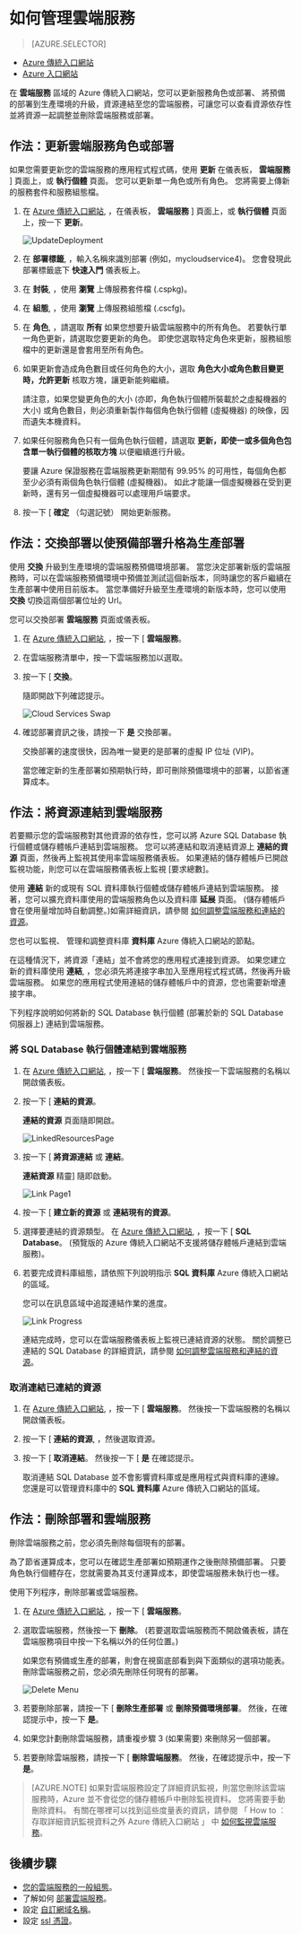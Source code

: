 <properties 
    pageTitle="如何管理雲端服務 | Microsoft Azure" 
    description="了解如何在 Azure 傳統入口網站中管理雲端服務。" 
    services="cloud-services" 
    documentationCenter="" 
    authors="Thraka" 
    manager="timlt" 
    editor=""/>

<tags 
    ms.service="cloud-services" 
    ms.workload="tbd" 
    ms.tgt_pltfrm="na" 
    ms.devlang="na" 
    ms.topic="article" 
    ms.date="09/22/2015"
    ms.author="adegeo"/>





# 如何管理雲端服務

> [AZURE.SELECTOR]
- [Azure 傳統入口網站](cloud-services-how-to-manage.md)
- [Azure 入口網站](cloud-services-how-to-manage-portal.md)

在 **雲端服務** 區域的 Azure 傳統入口網站，您可以更新服務角色或部署、 將預備的部署到生產環境的升級，資源連結至您的雲端服務，可讓您可以查看資源依存性並將資源一起調整並刪除雲端服務或部署。


## 作法：更新雲端服務角色或部署

如果您需要更新您的雲端服務的應用程式程式碼，使用 **更新** 在儀表板， **雲端服務** ] 頁面上，或 **執行個體** 頁面。 您可以更新單一角色或所有角色。 您將需要上傳新的服務套件和服務組態檔。

1. 在 [Azure 傳統入口網站](https://manage.windowsazure.com/), ，在儀表板， **雲端服務** ] 頁面上，或 **執行個體** 頁面上，按一下 **更新**。

    ![UpdateDeployment](./media/cloud-services-how-to-manage/CloudServices_UpdateDeployment.png)

2. 在 **部署標籤**, ，輸入名稱來識別部署 (例如，mycloudservice4)。 您會發現此部署標籤底下 **快速入門** 儀表板上。

3. 在 **封裝**, ，使用 **瀏覽** 上傳服務套件檔 (.cspkg)。

4. 在 **組態**, ，使用 **瀏覽** 上傳服務組態檔 (.cscfg)。

5. 在 **角色**, ，請選取 **所有** 如果您想要升級雲端服務中的所有角色。 若要執行單一角色更新，請選取您要更新的角色。 即使您選取特定角色來更新，服務組態檔中的更新還是會套用至所有角色。

6. 如果更新會造成角色數目或任何角色的大小，選取 **角色大小或角色數目變更時，允許更新** 核取方塊，讓更新能夠繼續。 

    請注意，如果您變更角色的大小 (亦即，角色執行個體所裝載於之虛擬機器的大小) 或角色數目，則必須重新製作每個角色執行個體 (虛擬機器) 的映像，因而遺失本機資料。

7. 如果任何服務角色只有一個角色執行個體，請選取 **更新，即使一或多個角色包含單一執行個體的核取方塊** 以便繼續進行升級。 

    要讓 Azure 保證服務在雲端服務更新期間有 99.95% 的可用性，每個角色都至少必須有兩個角色執行個體 (虛擬機器)。 如此才能讓一個虛擬機器在受到更新時，還有另一個虛擬機器可以處理用戶端要求。

8. 按一下 [ **確定** （勾選記號） 開始更新服務。



## 作法：交換部署以使預備部署升格為生產部署

使用 **交換** 升級到生產環境的雲端服務預備環境部署。 當您決定部署新版的雲端服務時，可以在雲端服務預備環境中預備並測試這個新版本，同時讓您的客戶繼續在生產部署中使用目前版本。 當您準備好升級至生產環境的新版本時，您可以使用 **交換** 切換這兩個部署位址的 Url。 

您可以交換部署 **雲端服務** 頁面或儀表板。

1. 在 [Azure 傳統入口網站](https://manage.windowsazure.com/), ，按一下 [ **雲端服務**。

2. 在雲端服務清單中，按一下雲端服務加以選取。

3. 按一下 [ **交換**。

    隨即開啟下列確認提示。

    ![Cloud Services Swap](./media/cloud-services-how-to-manage/CloudServices_Swap.png)

4. 確認部署資訊之後，請按一下 **是** 交換部署。

    交換部署的速度很快，因為唯一變更的是部署的虛擬 IP 位址 (VIP)。

    當您確定新的生產部署如預期執行時，即可刪除預備環境中的部署，以節省運算成本。

## 作法：將資源連結到雲端服務

若要顯示您的雲端服務對其他資源的依存性，您可以將 Azure SQL Database 執行個體或儲存體帳戶連結到雲端服務。 您可以將連結和取消連結資源上 **連結的資源** 頁面，然後再上監視其使用率雲端服務儀表板。 如果連結的儲存體帳戶已開啟監視功能，則您可以在雲端服務儀表板上監視 [要求總數]。

使用 **連結** 新的或現有 SQL 資料庫執行個體或儲存體帳戶連結到雲端服務。 接著，您可以擴充資料庫使用的雲端服務角色以及資料庫 **延展** 頁面。 (儲存體帳戶會在使用量增加時自動調整。)如需詳細資訊，請參閱 [如何調整雲端服務和連結的資源](cloud-services-how-to-scale.md)。 

您也可以監視、 管理和調整資料庫 **資料庫** Azure 傳統入口網站的節點。 

在這種情況下，將資源「連結」並不會將您的應用程式連接到資源。 如果您建立新的資料庫使用 **連結**, ，您必須先將連接字串加入至應用程式程式碼，然後再升級雲端服務。 如果您的應用程式使用連結的儲存體帳戶中的資源，您也需要新增連接字串。

下列程序說明如何將新的 SQL Database 執行個體 (部署於新的 SQL Database 伺服器上) 連結到雲端服務。

### 將 SQL Database 執行個體連結到雲端服務

1. 在 [Azure 傳統入口網站](http://manage.windowsazure.com/), ，按一下 [ **雲端服務**。 然後按一下雲端服務的名稱以開啟儀表板。

2. 按一下 [ **連結的資源**。

     **連結的資源** 頁面隨即開啟。

    ![LinkedResourcesPage](./media/cloud-services-how-to-manage/CloudServices_LinkedResourcesPage.png)

3. 按一下 [ **將資源連結** 或 **連結**。

     **連結資源** 精靈] 隨即啟動。

    ![Link Page1](./media/cloud-services-how-to-manage/CloudServices_LinkedResources_LinkPage1.png)

4. 按一下 [ **建立新的資源** 或 **連結現有的資源**。

5. 選擇要連結的資源類型。 在 [Azure 傳統入口網站](http://manage.windowsazure.com/), ，按一下 [ **SQL Database**。 (預覽版的 Azure 傳統入口網站不支援將儲存體帳戶連結到雲端服務)。

6. 若要完成資料庫組態，請依照下列說明指示 **SQL 資料庫** Azure 傳統入口網站的區域。

    您可以在訊息區域中追蹤連結作業的進度。

    ![Link Progress](./media/cloud-services-how-to-manage/CloudServices_LinkedResources_LinkProgress.png)

    連結完成時，您可以在雲端服務儀表板上監視已連結資源的狀態。 關於調整已連結的 SQL Database 的詳細資訊，請參閱 [如何調整雲端服務和連結的資源](cloud-services-how-to-scale.md)。

### 取消連結已連結的資源

1. 在 [Azure 傳統入口網站](http://manage.windowsazure.com/), ，按一下 [ **雲端服務**。 然後按一下雲端服務的名稱以開啟儀表板。

2. 按一下 [ **連結的資源**, ，然後選取資源。

3. 按一下 [ **取消連結**。 然後按一下 [ **是** 在確認提示。

    取消連結 SQL Database 並不會影響資料庫或是應用程式與資料庫的連線。 您還是可以管理資料庫中的 **SQL 資料庫** Azure 傳統入口網站的區域。



## 作法：刪除部署和雲端服務

刪除雲端服務之前，您必須先刪除每個現有的部署。

為了節省運算成本，您可以在確認生產部署如預期運作之後刪除預備部署。 只要角色執行個體存在，您就需要為其支付運算成本，即使雲端服務未執行也一樣。

使用下列程序，刪除部署或雲端服務。 

1. 在 [Azure 傳統入口網站](http://manage.windowsazure.com/), ，按一下 [ **雲端服務**。

2. 選取雲端服務，然後按一下 **刪除**。 (若要選取雲端服務而不開啟儀表板，請在雲端服務項目中按一下名稱以外的任何位置。)

    如果您有預備或生產的部署，則會在視窗底部看到與下面類似的選項功能表。 刪除雲端服務之前，您必須先刪除任何現有的部署。

    ![Delete Menu](./media/cloud-services-how-to-manage/CloudServices_DeleteMenu.png)


3. 若要刪除部署，請按一下 [ **刪除生產部署** 或 **刪除預備環境部署**。 然後，在確認提示中，按一下 **是**。 

4. 如果您計劃刪除雲端服務，請重複步驟 3 (如果需要) 來刪除另一個部署。

5. 若要刪除雲端服務，請按一下 [ **刪除雲端服務**。 然後，在確認提示中，按一下 **是**。

> [AZURE.NOTE]
> 如果對雲端服務設定了詳細資訊監視，則當您刪除該雲端服務時，Azure 並不會從您的儲存體帳戶中刪除監視資料。 您將需要手動刪除資料。 有關在哪裡可以找到這些度量表的資訊，請參閱 「 How to ︰ 存取詳細資訊監視資料之外 Azure 傳統入口網站 」 中 [如何監視雲端服務](cloud-services-how-to-monitor.md)。

## 後續步驟

 * [您的雲端服務的一般組態](cloud-services-how-to-configure.md)。
* 了解如何 [部署雲端服務](cloud-services-how-to-create-deploy.md)。
* 設定 [自訂網域名稱](cloud-services-custom-domain-name.md)。
* 設定 [ssl 憑證](cloud-services-configure-ssl-certificate.md)。


